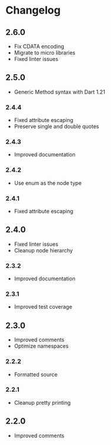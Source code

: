 # Changelog

## 2.6.0

- Fix CDATA encoding
- Migrate to micro libraries
- Fixed linter issues

## 2.5.0

- Generic Method syntax with Dart 1.21

### 2.4.4

- Fixed attribute escaping
- Preserve single and double quotes

### 2.4.3

- Improved documentation

### 2.4.2

- Use enum as the node type

### 2.4.1

- Fixed attribute escaping

## 2.4.0

- Fixed linter issues
- Cleanup node hierarchy

### 2.3.2

- Improved documentation

### 2.3.1

- Improved test coverage

## 2.3.0

- Improved comments
- Optimize namespaces

### 2.2.2

- Formatted source

### 2.2.1

- Cleanup pretty printing

## 2.2.0

- Improved comments